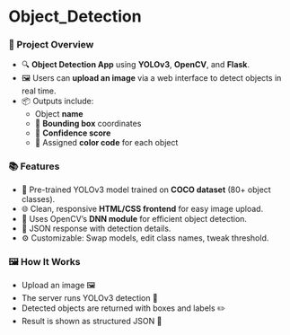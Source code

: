 # Object_Detection

### 🚀 Project Overview  
- 🔍 **Object Detection App** using **YOLOv3**, **OpenCV**, and **Flask**.  
- 🖼️ Users can **upload an image** via a web interface to detect objects in real time.  
- 📦 Outputs include:  
  - Object **name**  
  - 📐 **Bounding box** coordinates  
  - 🎯 **Confidence score**  
  - 🎨 Assigned **color code** for each object  



### 📚 Features  
- 🤖 Pre-trained YOLOv3 model trained on **COCO dataset** (80+ object classes).  
- 🌐 Clean, responsive **HTML/CSS frontend** for easy image upload.  
- 🧠 Uses OpenCV’s **DNN module** for efficient object detection.  
- 💬 JSON response with detection details.  
- ⚙️ Customizable: Swap models, edit class names, tweak threshold.


### 🖼️ How It Works  
- Upload an image 🖼️  
- The server runs YOLOv3 detection 🧠  
- Detected objects are returned with boxes and labels ✏️  
- Result is shown as structured JSON 🧾  




